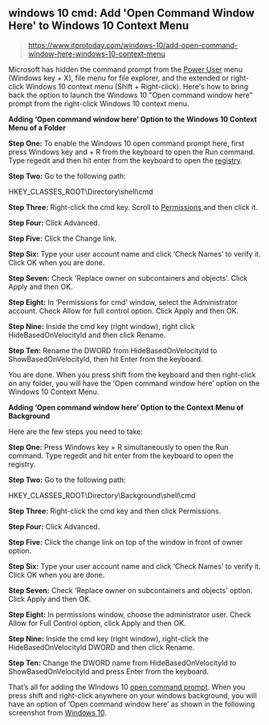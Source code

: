 ## windows 10 cmd: Add 'Open Command Window Here' to Windows 10 Context Menu

> https://www.itprotoday.com/windows-10/add-open-command-window-here-windows-10-context-menu

Microsoft has hidden the command prompt from the [Power User](https://www.itprotoday.com/windows-78/q-why-are-my-windows-power-users-group-privileges-different-windows-vista-and-later-my) menu (Windows key + X), file menu for file explorer, and the extended or right-click Windows 10 context menu (Shift + Right-click). Here's how to bring back the option to launch the Windows 10 "Open command window here" prompt from the right-click Windows 10 context menu.

**Adding ‘Open command window here’ Option to the Windows 10 Context Menu of a Folder**

**Step One:** To enable the Windows 10 open command prompt here, first press Windows key and + R from the keyboard to open the Run command. Type regedit and then hit enter from the keyboard to open the [registry](http://www.itprotoday.com/management-mobility/editing-registry).

**Step Two:** Go to the following path:

HKEY_CLASSES_ROOT\Directory\shell\cmd

**Step Three:** Right-click the cmd key. Scroll to [Permissions ](http://www.itprotoday.com/management-mobility/understand-permissions-needed-run-remote-powershell)and then click it.

**Step Four:** Click Advanced.

**Step Five:** Click the Change link.

**Step Six:** Type your user account name and click ‘Check Names’ to verify it. Click OK when you are done.

**Step Seven:** Check ‘Replace owner on subcontainers and objects’. Click Apply and then OK.

**Step Eight:** In ‘Permissions for cmd’ window, select the Administrator account. Check Allow for full control option. Click Apply and then OK.

**Step Nine:** Inside the cmd key (right window), right click HideBasedOnVelocityId and then click Rename.

**Step Ten:** Rename the DWORD from HideBasedOnVelocityId to ShowBasedOnVelocityId, then hit Enter from the keyboard.

You are done. When you press shift from the keyboard and then right-click on any folder, you will have the ‘Open command window here’ option on the Windows 10 Context Menu.

**Adding ‘Open command window here’ Option to the Context Menu of Background**

Here are the few steps you need to take:

**Step One:** Press Windows key + R simultaneously to open the Run command. Type regedit and hit enter from the keyboard to open the registry.

**Step Two:** Go to the following path:

HKEY_CLASSES_ROOT\Directory\Background\shell\cmd

**Step Three:** Right-click the cmd key and then click Permissions.

**Step Four:** Click Advanced.

**Step Five:** Click the change link on top of the window in front of owner option.

**Step Six:** Type your user account name and click ‘Check Names’ to verify it. Click OK when you are done.

**Step Seven:** Check ‘Replace owner on subcontainers and objects’ option. Click Apply and then OK.

**Step Eight:** In permissions window, choose the administrator user. Check Allow for Full Control option, click Apply and then OK.

**Step Nine:** Inside the cmd key (right window), right-click the HideBasedOnVelocityId DWORD and then click Rename.

**Step Ten:** Change the DWORD name from HideBasedOnVelocityId to ShowBasedOnVelocityId and press Enter from the keyboard.

That’s all for adding the WIndows 10 [open command prompt](https://www.howtogeek.com/235101/10-ways-to-open-the-command-prompt-in-windows-10/). When you press shift and right-click anywhere on your windows background, you will have an option of ‘Open command window here’ as shown in the following screenshot from [Windows 10](http://www.itprotoday.com/windows-10/how-use-speech-dictation-windows-10).
